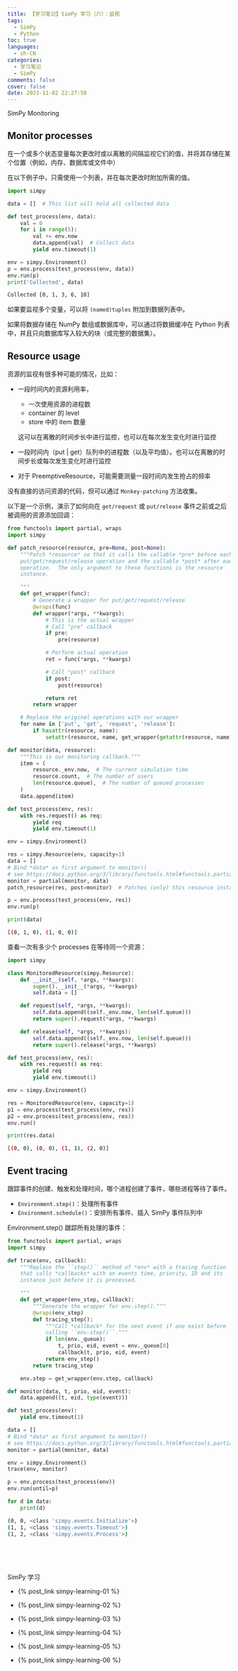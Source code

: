 ```yaml
---
title: 【学习笔记】SimPy 学习（六）：监视
tags:
  - SimPy
  - Python
toc: true
languages:
  - zh-CN
categories:
  - 学习笔记
  - SimPy
comments: false
cover: false
date: 2023-11-02 22:27:58
---
```


SimPy Monitoring

<!-- more -->

## Monitor processes

在一个或多个状态变量每次更改时或以离散的间隔监视它们的值，并将其存储在某个位置（例如，内存、数据库或文件中）

在以下例子中，只需使用一个列表，并在每次更改时附加所需的值。

```python
import simpy

data = []  # This list will hold all collected data

def test_process(env, data):
    val = 0
    for i in range(5):
        val += env.now
        data.append(val)  # Collect data
        yield env.timeout(1)

env = simpy.Environment()
p = env.process(test_process(env, data))
env.run(p)
print('Collected', data)
```

```bash
Collected [0, 1, 3, 6, 10]
```

如果要监视多个变量，可以将 `(named)tuples` 附加到数据列表中。

如果将数据存储在 NumPy 数组或数据库中，可以通过将数据缓冲在 Python 列表中，并且只向数据库写入较大的块（或完整的数据集）。


## Resource usage

资源的监视有很多种可能的情况，比如：

* 一段时间内的资源利用率，
  
  * 一次使用资源的进程数
  * container 的 level
  * store 中的 item 数量
  
  这可以在离散的时间步长中进行监控，也可以在每次发生变化时进行监控

* 一段时间内（put | get）队列中的进程数（以及平均值）。也可以在离散的时间步长或每次发生变化时进行监控

* 对于 PreemptiveResource，可能需要测量一段时间内发生抢占的频率

没有直接的访问资源的代码，但可以通过 `Monkey-patching` 方法收集。

以下是一个示例，演示了如何向在 `get/request` 或 `put/release` 事件之前或之后被调用的资源添加回调：

```python
from functools import partial, wraps
import simpy

def patch_resource(resource, pre=None, post=None):
    """Patch *resource* so that it calls the callable *pre* before each
    put/get/request/release operation and the callable *post* after each
    operation.  The only argument to these functions is the resource
    instance.

    """
    def get_wrapper(func):
        # Generate a wrapper for put/get/request/release
        @wraps(func)
        def wrapper(*args, **kwargs):
            # This is the actual wrapper
            # Call "pre" callback
            if pre:
                pre(resource)

            # Perform actual operation
            ret = func(*args, **kwargs)

            # Call "post" callback
            if post:
                post(resource)

            return ret
        return wrapper

    # Replace the original operations with our wrapper
    for name in ['put', 'get', 'request', 'release']:
        if hasattr(resource, name):
            setattr(resource, name, get_wrapper(getattr(resource, name)))

def monitor(data, resource):
    """This is our monitoring callback."""
    item = (
        resource._env.now,  # The current simulation time
        resource.count,  # The number of users
        len(resource.queue),  # The number of queued processes
    )
    data.append(item)

def test_process(env, res):
    with res.request() as req:
        yield req
        yield env.timeout(1)

env = simpy.Environment()

res = simpy.Resource(env, capacity=1)
data = []
# Bind *data* as first argument to monitor()
# see https://docs.python.org/3/library/functools.html#functools.partial
monitor = partial(monitor, data)
patch_resource(res, post=monitor)  # Patches (only) this resource instance

p = env.process(test_process(env, res))
env.run(p)

print(data)
```

```bash
[(0, 1, 0), (1, 0, 0)]
```

查看一次有多少个 processes 在等待同一个资源：

```python
import simpy

class MonitoredResource(simpy.Resource):
    def __init__(self, *args, **kwargs):
        super().__init__(*args, **kwargs)
        self.data = []

    def request(self, *args, **kwargs):
        self.data.append((self._env.now, len(self.queue)))
        return super().request(*args, **kwargs)

    def release(self, *args, **kwargs):
        self.data.append((self._env.now, len(self.queue)))
        return super().release(*args, **kwargs)

def test_process(env, res):
    with res.request() as req:
        yield req
        yield env.timeout(1)

env = simpy.Environment()

res = MonitoredResource(env, capacity=1)
p1 = env.process(test_process(env, res))
p2 = env.process(test_process(env, res))
env.run()

print(res.data)
```

```bash
[(0, 0), (0, 0), (1, 1), (2, 0)]
```


## Event tracing

跟踪事件的创建、触发和处理时间，哪个进程创建了事件，哪些进程等待了事件。

* `Environment.step()`：处理所有事件
* `Environment.schedule()`：安排所有事件、插入 SimPy 事件队列中

Environment.step() 跟踪所有处理的事件：

```python
from functools import partial, wraps
import simpy

def trace(env, callback):
    """Replace the ``step()`` method of *env* with a tracing function
    that calls *callbacks* with an events time, priority, ID and its
    instance just before it is processed.

    """
    def get_wrapper(env_step, callback):
        """Generate the wrapper for env.step()."""
        @wraps(env_step)
        def tracing_step():
            """Call *callback* for the next event if one exist before
            calling ``env.step()``."""
            if len(env._queue):
                t, prio, eid, event = env._queue[0]
                callback(t, prio, eid, event)
            return env_step()
        return tracing_step

    env.step = get_wrapper(env.step, callback)

def monitor(data, t, prio, eid, event):
    data.append((t, eid, type(event)))

def test_process(env):
    yield env.timeout(1)

data = []
# Bind *data* as first argument to monitor()
# see https://docs.python.org/3/library/functools.html#functools.partial
monitor = partial(monitor, data)

env = simpy.Environment()
trace(env, monitor)

p = env.process(test_process(env))
env.run(until=p)

for d in data:
    print(d)
```

```bash
(0, 0, <class 'simpy.events.Initialize'>)
(1, 1, <class 'simpy.events.Timeout'>)
(1, 2, <class 'simpy.events.Process'>)
```



<br>
<br>
<br>

SimPy 学习  

* {% post_link simpy-learning-01 %}  

* {% post_link simpy-learning-02 %}  

* {% post_link simpy-learning-03 %}

* {% post_link simpy-learning-04 %}

* {% post_link simpy-learning-05 %}

* {% post_link simpy-learning-06 %}